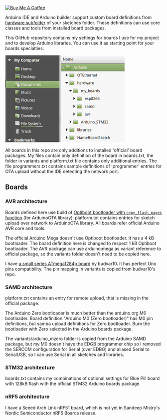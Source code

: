 <a href="https://www.buymeacoffee.com/jurajandraY" target="_blank"><img src="https://cdn.buymeacoffee.com/buttons/v2/default-yellow.png" alt="Buy Me A Coffee" style="height: 60px !important;width: 217px !important;" ></a>

Arduino IDE and Arduino builder support custom board definitions from [hardware subfolder](https://arduino.github.io/arduino-cli/platform-specification/) of your sketches folder. These definitions can use core classes and tools from installed board packages.

This GitHub repository contains my settings for boards I use for my project and to develop Arduino libraries. You can use it as starting point for your boards specialties.

![folders](my_boards.png)

All boards in this repo are only additions to installed 'official' board packages. My files contain only definition of the board in boards.txt, the folder in variants and platform.txt file contains only additional entries. The file programmers.txt contains sample definitions of 'programmer' entries for OTA upload without the IDE detecting the network port.

## Boards

### AVR architecture

Boards defined here use build of [Optiboot bootloader with `copy_flash_pages` function](https://github.com/Optiboot/optiboot/pull/269) (for ArduinoOTA library). platform.txt contains entries for sketch upload over network to ArduinoOTA library. All boards refer official Arduino AVR core and tools.

The official Arduino Mega doesn't use Optiboot bootloader. It has a 4 kB bootloader. The board definition here is changed to respect 1 kB Optiboot bootloader. The AVR package can use arduino:mega as variant reference to official package, so the variants folder doesn't need to be copied here. 

I have [a small series ATmega1284p board](https://github.com/budvar10/Arduino-ATmega1284P) by budvar10. It has perfect Uno pins compatibility. The pin mapping in variants is copied from budvar10's repo.

### SAMD architecture

platform.txt contains an entry for remote upload, that is missing in the official package.

The Arduino Zero bootloader is much better than the arduino.org M0 bootloader. Board definition "Arduino M0 (Zero bootloader)" has M0 pin definitions, but samba upload definitions for Zero bootloader. Burn the bootloader with Zero selected in the Arduino boards package. 

The variants/arduino_mzero folder is copied from the Arduino SAMD package, but my M0 doesn't have the EDGB programmer chip so I removed the SERCOM configuration for Serial (over EDBG) and aliased Serial to SerialUSB, so I can use Serial in all sketches and libraries.

### STM32 architecture

boards.txt contains my combinations of optional settings for Blue Pill board with 128kB flash with the official STM32 Arduino boards package.

### nRF5 architecture

I have a Seeed Arch Link nRF51 board, which is not yet in Sandeep Mistry's Nordic Semiconductor nRF5 Boards release.